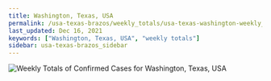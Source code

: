 ```yaml
---
title: Washington, Texas, USA
permalink: /usa-texas-brazos/weekly_totals/usa-texas-washington-weekly_totals.html
last_updated: Dec 16, 2021
keywords: ["Washington, Texas, USA", "weekly totals"]
sidebar: usa-texas-brazos_sidebar
---
```


![Weekly Totals of Confirmed Cases for Washington, Texas, USA](/covid_tracker/images/graphs/usa-texas-washington-weekly_totals_graph.png)
